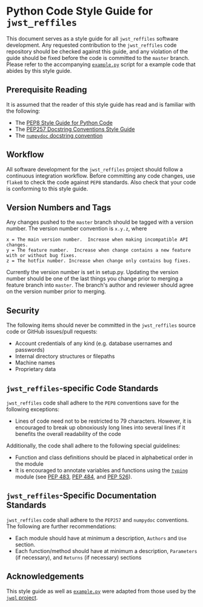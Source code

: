 Python Code Style Guide for `jwst_reffiles`
===================================

This document serves as a style guide for all `jwst_reffiles` software development.  Any requested contribution to the `jwst_reffiles` code repository should be checked against this guide, and any violation of the guide should be fixed before the code is committed to
the `master` branch.  Please refer to the accompanying [`example.py`](https://github.com/spacetelescope/jwst_reffiles/blob/master/style_guide/example.py) script for a example code that abides by this style guide.

Prerequisite Reading
--------------------

It is assumed that the reader of this style guide has read and is familiar with the following:

- The [PEP8 Style Guide for Python Code](https://www.python.org/dev/peps/pep-0008/)
- The [PEP257 Docstring Conventions Style Guide](https://www.python.org/dev/peps/pep-0257/)
- The [`numpydoc` docstring convention](https://github.com/numpy/numpy/blob/master/doc/HOWTO_DOCUMENT.rst.txt)


Workflow
--------

All software development for the `jwst_reffiles` project should follow a continuous integration workflow.  Before committing any code changes, use `flake8` to check the code against `PEP8` standards.  Also check that your code is conforming to this style guide.


Version Numbers and Tags
------------------------

Any changes pushed to the `master` branch should be tagged with a version number.  The version number convention is `x.y.z`, where

    x = The main version number.  Increase when making incompatible API changes.
    y = The feature number.  Increase when change contains a new feature with or without bug fixes.
    z = The hotfix number. Increase when change only contains bug fixes.

Currently the version number is set in setup.py. Updating the version number should be one of the last things you change prior to merging a
feature branch into `master`. The branch's author and reviewer should agree on the version number prior to merging.

Security
--------

The following items should never be committed in the `jwst_reffiles` source code or GitHub issues/pull requests:

- Account credentials of any kind (e.g. database usernames and passwords)
- Internal directory structures or filepaths
- Machine names
- Proprietary data


`jwst_reffiles`-specific Code Standards
------------------------------

`jwst_reffiles` code shall adhere to the `PEP8` conventions save for the following exceptions:

 - Lines of code need not to be restricted to 79 characters.  However, it is encouraged to break up obnoxiously long lines into several lines if it benefits the overall readability of the code

 Additionally, the code shall adhere to the following special guidelines:

 - Function and class definitions should be placed in alphabetical order in the module
 - It is encouraged to annotate variables and functions using the [`typing`](https://docs.python.org/3/library/typing.html) module (see [PEP 483](https://www.python.org/dev/peps/pep-0483/), [PEP 484](https://www.python.org/dev/peps/pep-0484/), and [PEP 526](https://www.python.org/dev/peps/pep-0526/)).


`jwst_reffiles`-Specific Documentation Standards
---------------------------------------

`jwst_reffiles` code shall adhere to the `PEP257` and `numpydoc` conventions.  The following are further recommendations:

- Each module should have at minimum a description, `Authors` and `Use` section.
- Each function/method should have at minimum a description, `Parameters` (if necessary), and `Returns` (if necessary) sections

Acknowledgements
----------------

This style guide as well as [`example.py`](https://github.com/spacetelescope/jwst_reffiles/blob/master/style_guide/example.py) were adapted from those used by the [`jwql` project](https://github.com/spacetelescope/jwql).